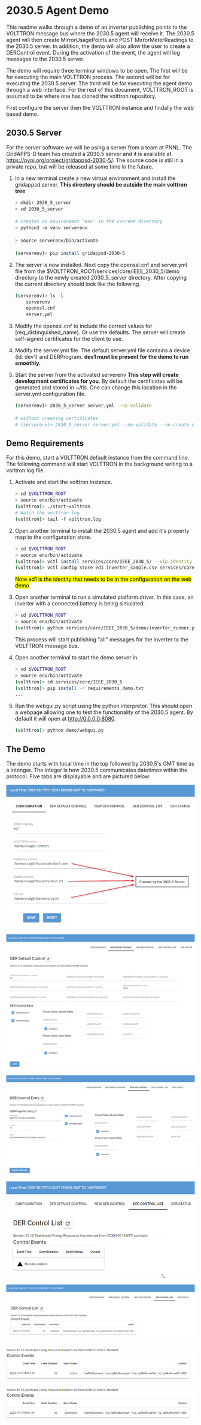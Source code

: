 # 2030.5 Agent Demo

This readme walks through a demo of an inverter publishing points to the VOLTTRON message bus where the 2030.5 agent will receive it.  The 2030.5 agent will then create MirrorUsagePoints and POST MirrorMeterReadings to the 2030.5 server.  In addition, the demo will also allow the user to create a DERControl event.  During the activation of the event, the agent will log messages to the 2030.5 server.

The demo will require three terminal windows to be open.  The first will be for executing the main VOLTTRON process.  The second will be for executing the 2030.5 server.  The third will be for executing the agent demo through a web interface.  For the rest of this document, VOLTTRON_ROOT is assumed to be where one has cloned the volttron repository.

First configure the server then the VOLTTRON instance and findally the web based demo.

## 2030.5 Server

For the server software we will be using a server from a team at PNNL.  The GridAPPS-D team has created a 2030.5 server and it is available at <https://pypi.org/project/gridappsd-2030-5/>.  The source code is still in a private repo, but will be released at some time in the future.

1. In a new terminal create a new virtual environment and install the gridappsd server.  **This directory should be outside the main volttron tree**

    ```bash
    > mkdir 2030_5_server
    > cd 2030_5_server

    # creates an environment 'env' in the current directory
    > python3 -m venv serverenv

    > source serverenv/bin/activate

    (serverenv)> pip install gridappsd-2030-5
    ```

1. The server is now installed.  Next copy the openssl.cnf and server.yml file from the $VOLTTRON_ROOT/services/core/IEEE_2030_5/demo directory to the newly created 2030_5_server directory.  After copying the current directory should look like the following.

    ```bash
    (serverenv)> ls -l
        serverenv
        openssl.cnf
        server.yml
    ```

1. Modify the openssl.cnf to include the correct values for [req_distinguished_name].  Or use the defaults.  The server will create self-signed certificates for the client to use.

1. Modify the server.yml file.  The default server.yml file contains a device (id: dev1) and DERProgram.  **dev1 must be present for the demo to run smoothly.**

1. Start the server from the activated serverenv **This step will create development certificates for you**.  By default the certificates will be generated and stored in ~/tls.  One can change this location in the server.yml configuration file.

    ```bash
    (serverenv)> 2030_5_server server.yml --no-validate

    # without creating certificates
    # (serverenv)> 2030_5_server server.yml --no-validate --no-create-certs
    ```

## Demo Requirements

For this demo, start a VOLTTRON default instance from the command line.  The following command will start VOLTTRON in the background writing to a volttron.log file.

1. Activate and start the volttron instance.

    ```bash
    > cd $VOLTTRON_ROOT
    > source env/bin/activate
    (volttron)> ./start-volttron
    # Watch the volttron log
    (volttron)> tail -f volttron.log
    ```

1. Open another terminal to install the 2030.5 agent and add it's property map to the configuration store.

    ```bash
    > cd $VOLTTRON_ROOT
    > source env/bin/activate
    (volttron)> vctl install services/core/IEEE_2030_5/ --vip-identity ed1 --agent-config services/core/IEEE_2030_5/example.config.yml
    (volttron)> vctl config store ed1 inverter_sample.csv services/core/IEEE_2030_5/inverter_sample.csv --csv
    ```

    <mark>Note ed1 is the identity that needs to be in the configuration on the web demo</mark>

1. Open another terminal to run a simulated platform.driver.  In this case, an inverter with a connected battery is being simulated.
    
    ```bash
    > cd $VOLTTRON_ROOT
    > source env/bin/activate
    (volttron)> python services/core/IEEE_2030_5/demo/inverter_runner.py
    ```

    This process will start publishing "all" messages for the inverter to the VOLTTRON message bus.

1. Open another terminal to start the demo server in.  

    ```bash
    > cd $VOLTTRON_ROOT
    > source env/bin/activate
    (volttron)> cd services/core/IEEE_2030_5
    (volttron)> pip install -r requirements_demo.txt
    ...
    ```

1. Run the webgui.py script using the python interpretor.  This should open a webpage allowing one to test the functionality of the 2030.5 agent.  By default it will open at <http://0.0.0.0:8080>.

    ```bash
    (volttron)> python demo/webgui.py
    ```

## The Demo

The demo starts with local time in the top followed by 2030.5's GMT time as a intenger.  The integer is how 2030.5 communicates datetimes within the protocol.  Five tabs are displayable and are
pictured below:

![Configuration Tab](./demo/images/configuration.png)

![DER Default Control](./demo/images/default_control.png)

![New DER Control](./demo/images/control_entry.png)

![DER Control List - No Events](./demo/images/control_list_no_events.png)

![DER Control List - Scheduled](./demo/images/control_list_scheduled.png)

![DER Control List - Active](./demo/images/control_list_active.png)

![DER Control List - Complete](./demo/images/control_list_complete.png)
